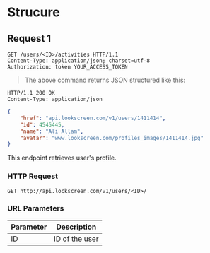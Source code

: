# Strucure

## Request 1


```http
GET /users/<ID>/activities HTTP/1.1
Content-Type: application/json; charset=utf-8
Authorization: token YOUR_ACCESS_TOKEN
```

> The above command returns JSON structured like this:

```http
HTTP/1.1 200 OK
Content-Type: application/json
```

```json
{
    "href": "api.lookscreen.com/v1/users/1411414",
    "id": 4545445,
    "name": "Ali Allam",
    "avatar": "www.lookscreen.com/profiles_images/1411414.jpg"
}
```


This endpoint retrieves user's profile.

### HTTP Request

`GET http://api.lockscreen.com/v1/users/<ID>/`

### URL Parameters

Parameter | Description
--------- | -----------
ID |ID of the user